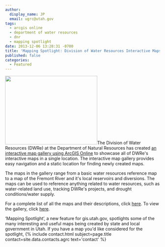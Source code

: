 ```yaml
---
author:
  display_name: JP
  email: ugrc@utah.gov
tags:
  - arcgis online
  - department of water resources
  - dnr
  - mapping spotlight
date: 2013-12-06 13:28:31 -0700
title: 'Mapping Spotlight: Division of Water Resources Interactive Maps'
published: false
categories:
  - Featured
---
```

<p><a href="{% link images/DWReGallery.jpg %}"><img src="{% link images/DWReGallery-300x223.jpg %}" alt="" title="DWReGallery" width="300" height="223" class="inline-text-left" /></a>The Division of Water Resources (DWRe) at the Department of Natural Resources has created <a href="https://utahdnr.maps.arcgis.com/apps/PublicGallery/index.html?appid=85fc79669ffc421787501a7a9185a980&group=05b76e9c026248c3971ebe9da4f864ae">an interactive map gallery using ArcGIS Online</a> to showcase all of DWRe's interactive maps in a single location. The interactive map gallery provides easy navigation and a static location for finding newly created maps.  </p>
<p>The maps in the gallery range from a basic water resources reference map to a map of the Fremont River and it's local reservoirs and diversions. The maps can be used to reference anything related to water resources, such as water-related land use, tracking DWRe's projects, and drought conditions/water supply. </p>
<p>For a complete list of all the maps and their descriptions, click <a href="https://docs.google.com/a/utah.gov/document/d/1IQhoxOXuF7wtxF1xBoPCswS1brTJ8rlGkYzTnLRg67c/edit">here</a>. To view the gallery, click <a href="https://utahdnr.maps.arcgis.com/apps/PublicGallery/index.html?appid=85fc79669ffc421787501a7a9185a980&group=05b76e9c026248c3971ebe9da4f864ae">here</a>.</p>
<p>‘Mapping Spotlight’, a new feature for gis.utah.gov, spotlights some of the many interesting and useful maps being created by state and local government in Utah. If you have a map you'd like considered for the spotlight, {% include contact.html subject=page.title contact=site.data.contacts.agrc text='contact' %}</p>
